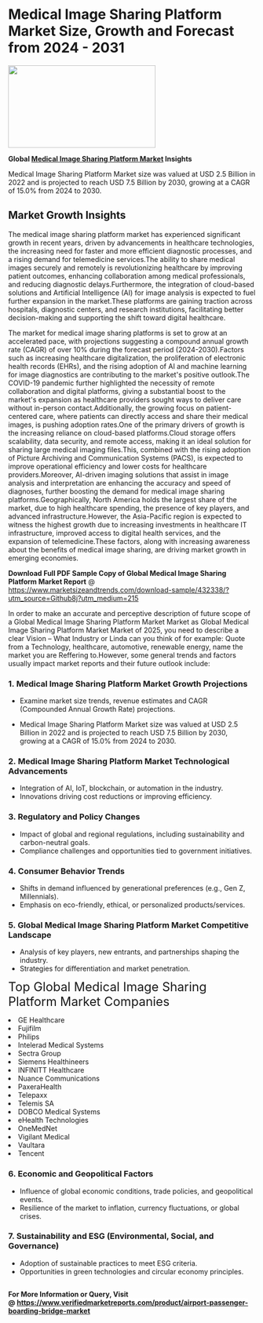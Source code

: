 <H1>Medical Image Sharing Platform Market Size, Growth and Forecast from 2024 - 2031</H1><img class="aligncenter size-medium wp-image-584254" src="https://thirdeyenews.in/wp-content/uploads/2024/09/Global-Market-Research-300x168.jpeg" alt="" width="300" height="168" /><p><strong>Global&nbsp;<a href="https://www.marketsizeandtrends.com/download-sample/432338/?utm_source=Github8j?utm_medium=215">Medical Image Sharing Platform Market</a> Insights</strong></p><p>Medical Image Sharing Platform Market size was valued at USD 2.5 Billion in 2022 and is projected to reach USD 7.5 Billion by 2030, growing at a CAGR of 15.0% from 2024 to 2030.</p><p><h2>Market Growth Insights</h2> <p>The medical image sharing platform market has experienced significant growth in recent years, driven by advancements in healthcare technologies, the increasing need for faster and more efficient diagnostic processes, and a rising demand for telemedicine services.The ability to share medical images securely and remotely is revolutionizing healthcare by improving patient outcomes, enhancing collaboration among medical professionals, and reducing diagnostic delays.Furthermore, the integration of cloud-based solutions and Artificial Intelligence (AI) for image analysis is expected to fuel further expansion in the market.These platforms are gaining traction across hospitals, diagnostic centers, and research institutions, facilitating better decision-making and supporting the shift toward digital healthcare.</p> <p>The market for medical image sharing platforms is set to grow at an accelerated pace, with projections suggesting a compound annual growth rate (CAGR) of over 10% during the forecast period (2024-2030).Factors such as increasing healthcare digitalization, the proliferation of electronic health records (EHRs), and the rising adoption of AI and machine learning for image diagnostics are contributing to the market's positive outlook.The COVID-19 pandemic further highlighted the necessity of remote collaboration and digital platforms, giving a substantial boost to the market's expansion as healthcare providers sought ways to deliver care without in-person contact.Additionally, the growing focus on patient-centered care, where patients can directly access and share their medical images, is pushing adoption rates.One of the primary drivers of growth is the increasing reliance on cloud-based platforms.Cloud storage offers scalability, data security, and remote access, making it an ideal solution for sharing large medical imaging files.This, combined with the rising adoption of Picture Archiving and Communication Systems (PACS), is expected to improve operational efficiency and lower costs for healthcare providers.Moreover, AI-driven imaging solutions that assist in image analysis and interpretation are enhancing the accuracy and speed of diagnoses, further boosting the demand for medical image sharing platforms.Geographically, North America holds the largest share of the market, due to high healthcare spending, the presence of key players, and advanced infrastructure.However, the Asia-Pacific region is expected to witness the highest growth due to increasing investments in healthcare IT infrastructure, improved access to digital health services, and the expansion of telemedicine.These factors, along with increasing awareness about the benefits of medical image sharing, are driving market growth in emerging economies.<p><span class=""><strong>Download Full PDF Sample Copy of Global Medical Image Sharing Platform Market Report</strong> @ <a href="https://www.marketsizeandtrends.com/download-sample/432338/?utm_source=Github8j?utm_medium=215" target="_blank">https://www.marketsizeandtrends.com/download-sample/432338/?utm_source=Github8j?utm_medium=215</a></span></p><p>In order to make an accurate and perceptive description of future scope of a Global&nbsp;Medical Image Sharing Platform Market Market as Global&nbsp;Medical Image Sharing Platform Market Market of 2025, you need to describe a clear Vision &ndash; What Industry or Linda can you think of for example: Quote from a Technology, healthcare, automotive, renewable energy, name the market you are Reffering to.However, some general trends and factors usually impact market reports and their future outlook include:</p><h3>1.&nbsp;<strong>Medical Image Sharing Platform Market Growth Projections</strong></h3><ul><li>Examine market size trends, revenue estimates and CAGR (Compounded Annual Growth Rate) projections.</li><li><p>Medical Image Sharing Platform Market size was valued at USD 2.5 Billion in 2022 and is projected to reach USD 7.5 Billion by 2030, growing at a CAGR of 15.0% from 2024 to 2030.</p></li></ul><h3>2.&nbsp;<strong>Medical Image Sharing Platform Market Technological Advancements</strong></h3><ul><li>Integration of AI, IoT, blockchain, or automation in the industry.</li><li>Innovations driving cost reductions or improving efficiency.</li></ul><h3>3.&nbsp;<strong>Regulatory and Policy Changes</strong></h3><ul><li>Impact of global and regional regulations, including sustainability and carbon-neutral goals.</li><li>Compliance challenges and opportunities tied to government initiatives.</li></ul><h3>4.&nbsp;<strong>Consumer Behavior Trends</strong></h3><ul><li>Shifts in demand influenced by generational preferences (e.g., Gen Z, Millennials).</li><li>Emphasis on eco-friendly, ethical, or personalized products/services.</li></ul><h3>5.&nbsp;<strong>Global Medical Image Sharing Platform Market Competitive Landscape</strong></h3><ul><li>Analysis of key players, new entrants, and partnerships shaping the industry.</li><li>Strategies for differentiation and market penetration.</li></ul><p data-pm-slice="1 1 []"><span style="color: inherit; font-family: inherit; font-size: 25px;">Top Global Medical Image Sharing Platform Market Companies</span></p><div class="" data-test-id=""><p><li>GE Healthcare</li><li> Fujifilm</li><li> Philips</li><li> Intelerad Medical Systems</li><li> Sectra Group</li><li> Siemens Healthineers</li><li> INFINITT Healthcare</li><li> Nuance Communications</li><li> PaxeraHealth</li><li> Telepaxx</li><li> Telemis SA</li><li> DOBCO Medical Systems</li><li> eHealth Technologies</li><li> OneMedNet</li><li> Vigilant Medical</li><li> Vaultara</li><li> Tencent</li></p></div><h3>6.&nbsp;<strong>Economic and Geopolitical Factors</strong></h3><ul><li>Influence of global economic conditions, trade policies, and geopolitical events.</li><li>Resilience of the market to inflation, currency fluctuations, or global crises.</li></ul><h3>7.&nbsp;<strong>Sustainability and ESG (Environmental, Social, and Governance)</strong></h3><ul><li>Adoption of sustainable practices to meet ESG criteria.</li><li>Opportunities in green technologies and circular economy principles.</li></ul><h2><strong style="font-size: 14px;">For More Information or Query, Visit @&nbsp;</strong><a style="background-color: #ffffff; font-size: 14px;" href="https://www.marketsizeandtrends.com/report/medical-image-sharing-platform-market/" target="_blank">https://www.verifiedmarketreports.com/product/airport-passenger-boarding-bridge-market</a></h2>